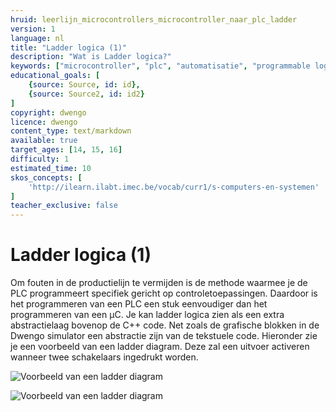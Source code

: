 ```yaml
---
hruid: leerlijn_microcontrollers_microcontroller_naar_plc_ladder
version: 1
language: nl
title: "Ladder logica (1)"
description: "Wat is Ladder logica?"
keywords: ["microcontroller", "plc", "automatisatie", "programmable logic controller", "µC", "ladder"]
educational_goals: [
    {source: Source, id: id}, 
    {source: Source2, id: id2}
]
copyright: dwengo
licence: dwengo
content_type: text/markdown
available: true
target_ages: [14, 15, 16]
difficulty: 1
estimated_time: 10
skos_concepts: [
    'http://ilearn.ilabt.imec.be/vocab/curr1/s-computers-en-systemen'
]
teacher_exclusive: false
---
```


# Ladder logica (1)

Om fouten in de productielijn te vermijden is de methode waarmee je de PLC programmeert specifiek gericht op controletoepassingen. Daardoor is het programmeren  van een PLC een stuk eenvoudiger dan het programmeren van een µC. Je kan ladder logica zien als een extra abstractielaag bovenop de C++ code. Net zoals de grafische blokken in de Dwengo simulator een abstractie zijn van de tekstuele code. Hieronder zie je een voorbeeld van een ladder diagram. Deze zal een uitvoer activeren wanneer twee schakelaars ingedrukt worden.

![Voorbeeld van een ladder diagram](./images/sample.svg)

<img src="./images/sample.svg" alt="Voorbeeld van een ladder diagram" title="Voorbeeld van een ladder diagram">

